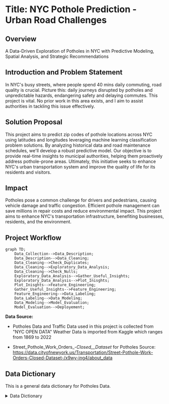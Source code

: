 # Title: NYC Pothole Prediction - Urban Road Challenges

## Overview 
A Data-Driven Exploration of Potholes in NYC with Predictive Modeling, Spatial Analysis, and Strategic Recommendations

## Introduction and Problem Statement
In NYC's busy streets, where people spend 40 mins daily commuting, road quality is crucial. Picture this: daily journeys disrupted by potholes and unpredictable hazards, endangering safety and delaying commutes. This project is vital. No prior work in this area exists, and I aim to assist authorities in tackling this issue effectively.

## Solution Proposal
This project aims to predict zip codes of pothole locations across NYC using latitudes and longitudes leveraging machine learning classification problem solutions. 
By analyzing historical data and road maintenance schedules, we'll develop a robust predictive model. Our objective is to provide real-time insights to municipal authorities, helping them proactively address pothole-prone areas. Ultimately, this initiative seeks to enhance NYC's urban transportation system and improve the quality of life for its residents and visitors.

## Impact
Potholes pose a common challenge for drivers and pedestrians, causing vehicle damage and traffic congestion. Efficient pothole management can save millions in repair costs and reduce environmental impact. This project aims to enhance NYC's transportation infrastructure, benefiting businesses, residents, and the environment.
 
    
## Project Workflow

```mermaid
graph TD;
    Data_Collection-->Data_Description;
    Data_Description-->Data_Cleaning;
    Data_Cleaning-->Check_Duplicates;
    Data_Cleaning-->Exploratory_Data_Analysis;
    Data_Cleaning-->Check_Nulls;
    Exploratory_Data_Analysis-->Gather_Useful_Insights;
    Exploratory_Data_Analysis-->Plot_Inisghts;
    Plot_Inisghts-->Feature_Engineering;
    Gather_Useful_Insights-->Feature_Engineering;
    Feature_Engineering-->Data_Labeling;
    Data_Labeling-->Data_Modeling;
    Data_Modeling-->Model_Evaluation;
    Model_Evaluation-->Deployement;
```

 **Data Source:**
   * Potholes Data and Traffic Data used in this project is collected from "NYC OPEN DATA"
     Weather Data is imported from Kaggle which ranges from 1869 to 2022

   - Street_Pothole_Work_Orders_-_Closed__Dataset_ for Potholes
     Source: https://data.cityofnewyork.us/Transportation/Street-Pothole-Work-Orders-Closed-Dataset-/x9wy-ing4/about_data

## Data Dictionary
This is a general data dictionary for Potholes Data. 
<details>
  <summary>Data Dictionary</summary>

- **FID:** Object, Unique Identifier of the Table.
- **Shape** Geometry, Polyline
- **DefNum:** Text, Defect Number.
- **InitBy:** Text, The unit that initiated the service action
- **HouseNum:** Text, House or building number on the street (for reports using exact address      locations)
- **OFT:** Text, OFT = On – From – To
NYC DOT values to describe a block segment (a six-byte code consisting of borough and five digit street code)
- **OnFaceName:** Text, Pothole Location: Main Street
- **OnPrimName:** Text, Pothole Location: Main Street’s Primary Name
- **FrmPrimNam:** Text, Pothole Location: From Street
- **ToPrimName:** Text, Pothole Location: To Street
- **SpecLoc:** Text, Defect Specific Location
- **Boro:** Text, Borough Code
   B – Brooklyn
   X – Bronx
   M – Manhattan Q – Queens
   S – Staten Island
- **Source:** Text, Origin of the Report
   CB – Community Board 
   CEN – Central, 40 Worth 
   COR – Correspondence 
   CTZ – Citizen
   DEP – Department of Environmental Protection 
   HIQ – HIQA
   KBO – Boro Office, Brooklyn MAP – Map
   MBO – Boro Office, Manhattan 
   OFF – Official
   OSE – Office of Special Events 
   OTH – Other
   PCT – Police PCT
   POL – Political Office HOL
   QBO – Boro Office, Queens 
   RAD – Radio Room
   RFU – Referral Unit
   SBO – Boro Office, Staten Island 
   TRF – Traffic Communications 
   XBO – Boro Office, Bronx
   YRD – Yard
- **RepStatus:** Text, Street Pothole Repair Status
   XCL = Closed
- **RptDate:** Date, Date the street pothole was reported
- **RptClosed:** Date, Date the street pothole report was closed
- **Shape_Leng:** Double, Length of Polyline in Feet

</details>
 


